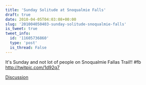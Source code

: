 ```yaml
---
title: 'Sunday Solitude at Snoqualmie Falls'
draft: true
date: 2010-04-05T04:03:08+00:00
slug: '201004050403-sunday-solitude-snoqualmie-falls'
is_tweet: true
tweet_info:
  id: '11605736860'
  type: 'post'
  is_thread: False
---
```




It's Sunday and not lot of people on Snoqualmie Fallas Trail!! #fb http://twitpic.com/1d92q7

[Discussion](https://x.com/sytelus/status/11605736860)

